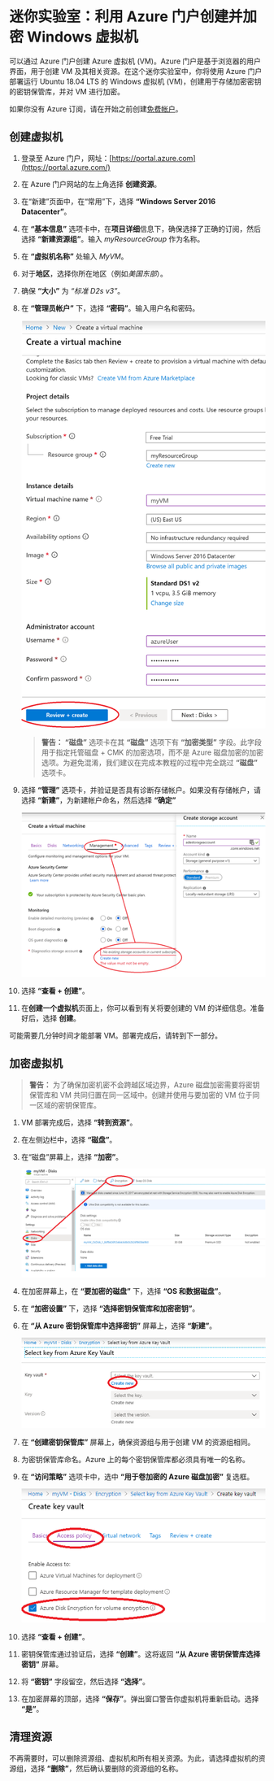 ﻿# 迷你实验室：利用 Azure 门户创建并加密 Windows 虚拟机

可以通过 Azure 门户创建 Azure 虚拟机 (VM)。Azure 门户是基于浏览器的用户界面，用于创建 VM 及其相关资源。在这个迷你实验室中，你将使用 Azure 门户部署运行 Ubuntu 18.04 LTS 的 Windows 虚拟机 (VM)，创建用于存储加密密钥的密钥保管库，并对 VM 进行加密。

如果你没有 Azure 订阅，请在开始之前创建[免费帐户](https://azure.microsoft.com/free/?WT.mc_id=A261C142F)。

## 创建虚拟机

1. 登录至 Azure 门户，网址：[https://portal.azure.com](https://portal.azure.com/)
1. 在 Azure 门户网站的左上角选择 **创建资源**。
1. 在“新建”页面中，在“常用”下，选择 **“Windows Server 2016 Datacenter”**。
1. 在 **“基本信息”** 选项卡中，在**项目详细**信息下，确保选择了正确的订阅，然后选择 **“新建资源组”**。输入 *myResourceGroup* 作为名称。
1. 在 **“虚拟机名称”** 处输入 *MyVM*。
1. 对于**地区**，选择你所在地区（例如*美国东部*）。
1. 确保 **“大小”** 为 *“标准 D2s v3”*。
1. 在 **“管理员帐户”** 下，选择 **“密码”**。输入用户名和密码。

    ![ResourceGroup creation screen](../../Linked_Image_Files/portal-qs-windows-vm-creation.png)
    
    >**警告：** **“磁盘”** 选项卡在其 **“磁盘”** 选项下有 **“加密类型”** 字段。此字段用于指定托管磁盘 + CMK 的加密选项，而不是 Azure 磁盘加密的加密选项。为避免混淆，我们建议在完成本教程的过程中完全跳过 **“磁盘”** 选项卡。

1. 选择 **“管理”** 选项卡，并验证是否具有诊断存储帐户。如果没有存储帐户，请选择 **“新建”**，为新建帐户命名，然后选择 **“确定”**

    ![ResourceGroup creation screen](../../Linked_Image_Files/portal-qs-vm-creation-storage.png)

1. 选择 **“查看 + 创建”**。
1. 在**创建一个虚拟机**页面上，你可以看到有关将要创建的 VM 的详细信息。准备好后，选择 **创建**。

可能需要几分钟时间才能部署 VM。部署完成后，请转到下一部分。

## 加密虚拟机

>**警告：** 为了确保加密机密不会跨越区域边界，Azure 磁盘加密需要将密钥保管库和 VM 共同归置在同一区域中。创建并使用与要加密的 VM 位于同一区域的密钥保管库。 

1. VM 部署完成后，选择 **“转到资源”**。
1. 在左侧边栏中，选择 **“磁盘”**。
1. 在“磁盘”屏幕上，选择 **“加密”**。 

    ![磁盘和加密选择](../../Linked_Image_Files/portal-qs-disks-to-encryption.png)

1. 在加密屏幕上，在 **“要加密的磁盘”** 下，选择 **“OS 和数据磁盘”**。
1. 在 **“加密设置”** 下，选择 **“选择密钥保管库和加密密钥”**。
1. 在 **“从 Azure 密钥保管库中选择密钥”** 屏幕上，选择 **“新建”**。

    ![磁盘和加密选择](../../Linked_Image_Files/portal-qs-keyvault-create.png)

1. 在 **“创建密钥保管库”** 屏幕上，确保资源组与用于创建 VM 的资源组相同。
1. 为密钥保管库命名。Azure 上的每个密钥保管库都必须具有唯一的名称。
1. 在 **“访问策略”** 选项卡中，选中 **“用于卷加密的 Azure 磁盘加密”** 复选框。

    ![磁盘和加密选择](../../Linked_Image_Files/portal-qs-keyvault-enable.png)

1. 选择 **“查看 + 创建”**。  
1. 密钥保管库通过验证后，选择 **“创建”**。这将返回 **“从 Azure 密钥保管库选择密钥”** 屏幕。
1. 将 **“密钥”** 字段留空，然后选择 **“选择”**。
1. 在加密屏幕的顶部，选择 **“保存”**。弹出窗口警告你虚拟机将重新启动。选择 **“是”**。

## 清理资源

不再需要时，可以删除资源组、虚拟机和所有相关资源。为此，请选择虚拟机的资源组，选择 **“删除”**，然后确认要删除的资源组的名称。
